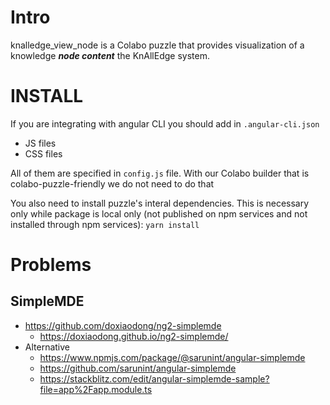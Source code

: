 # Intro

knalledge_view_node is a Colabo puzzle that provides visualization of a knowledge ***node content*** the KnAllEdge system.

# INSTALL

If you are integrating with angular CLI you should add in `.angular-cli.json`
- JS files
- CSS files

All of them are specified in `config.js` file. With our Colabo builder that is colabo-puzzle-friendly we do not need to do that

You also need to install puzzle's interal dependencies. This is necessary only while package is local only (not published on npm services and not installed through npm services): `yarn install`

# Problems

## SimpleMDE

+ https://github.com/doxiaodong/ng2-simplemde
    + https://doxiaodong.github.io/ng2-simplemde/
+ Alternative
    + https://www.npmjs.com/package/@sarunint/angular-simplemde
    + https://github.com/sarunint/angular-simplemde
    + https://stackblitz.com/edit/angular-simplemde-sample?file=app%2Fapp.module.ts